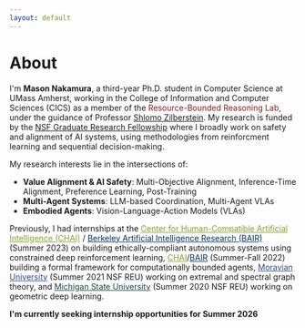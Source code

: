 ```yaml
---
layout: default
---
```


# About

I'm **Mason Nakamura**, a third-year Ph.D. student in Computer Science at UMass Amherst, working in the College of Information and Computer Sciences (CICS) as a member of the <a style="color: rgb(136, 28, 29)"> Resource-Bounded Reasoning Lab</a>, under the guidance of Professor [Shlomo Zilberstein](https://groups.cs.umass.edu/shlomo/). My research is funded by the [NSF Graduate Research Fellowship](https://www.nsfgrfp.org/) where I broadly work on safety and alignment of AI systems, using methodologies from reinforcment learning and sequential decision-making.

 <!-- alongside a close collaboration with [Eugene Bagdasarian](https://people.cs.umass.edu/~eugene/) from UMass Amherst and [Kyle H. Wray](https://wray.ai/) from Northeastern University -->

My research interests lie in the intersections of:
- **Value Alignment & AI Safety**: Multi-Objective Alignment, Inference-Time Alignment, Preference Learning, Post-Training
- **Multi-Agent Systems**: LLM-based Coordination, Multi-Agent VLAs
- **Embodied Agents**: Vision-Language-Action Models (VLAs)

Previously, I had internships at the <a href="https://humancompatible.ai/" style="color: rgb(129, 162, 46)">Center for Human-Compatible Artificial Intelligence (CHAI)</a> / <a href="https://bair.berkeley.edu/" style="color: rgb(1, 49, 98)">Berkeley Artificial Intelligence Research (BAIR)</a> (Summer 2023) on building ethically-compliant autonomous systems using constrained deep reinforcement learning, <a href="https://humancompatible.ai/" style="color: rgb(129, 162, 46)"> CHAI</a>/<a href="https://bair.berkeley.edu/" style="color: rgb(1, 49, 98)">BAIR</a>  (Summer-Fall 2022) building a formal framework for computationally bounded agents, <a href="https://www.moravian.edu/mathematics/reu" style="color: rgb(44, 70, 147)"> Moravian University</a> (Summer 2021 NSF REU) working on extremal and spectral graph theory, and <a href="https://lbc.msu.edu/about/suriem.html" style="color: rgb(25, 69, 59)"> Michigan State University</a> (Summer 2020 NSF REU) working on geometric deep learning.

**I'm currently seeking internship opportunities for Summer 2026**